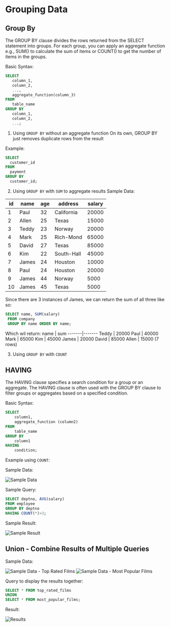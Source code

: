 # Grouping Data

## Group By

The GROUP BY clause divides the rows returned from the SELECT statement into groups. For each group, you can apply an aggregate function e.g.,  SUM() to calculate the sum of items or COUNT() to get the number of items in the groups.



Basic Syntax:
```SQL
SELECT 
   column_1, 
   column_2,
   ...,
   aggregate_function(column_3)
FROM 
   table_name
GROUP BY 
   column_1,
   column_2,
   ...;
 ```
 
 1. Using `GROUP BY` without an aggregate function
On its own, GROUP BY just removes duplicate rows from the result

Example:
 ```SQL
 SELECT
   customer_id
FROM
   payment
GROUP BY
   customer_id;
 ```
 
 2. Using `GROUP BY` with `SUM` to aggregate results
 Sample Data:
 
 
 
 | id | name  | age | address      | salary |
| -- | ----- | --- | ------------ | ------ |
|  1 | Paul  |  32 | California   |  20000 |
|  2 | Allen |  25 | Texas        |  15000 |
   3 | Teddy |  23 | Norway       |  20000 |
   4 | Mark  |  25 | Rich-Mond    |  65000 |
   5 | David |  27 | Texas        |  85000 |
   6 | Kim   |  22 | South-Hall   |  45000 |
   7 | James |  24 | Houston      |  10000 |
   8 | Paul  |  24 | Houston      |  20000 |
   9 | James |  44 | Norway       |   5000 |
  10 | James |  45 | Texas        |   5000 |
 
 Since there are 3 instances of James, we can return the sum of all three like so:
 ```SQL
SELECT name, SUM(salary) 
  FROM company 
  GROUP BY name ORDER BY name;
```
Which wil return:
 name  |  sum
-------|-------
 Teddy | 20000
 Paul  | 40000
 Mark  | 65000
 Kim   | 45000
 James | 20000
 David | 85000
 Allen | 15000
(7 rows)

3. Using `GROUP BY` with `COUNT`


## HAVING
The HAVING clause specifies a search condition for a group or an aggregate. The HAVING clause is often used with the GROUP BY clause to filter groups or aggregates based on a specified condition.

Basic Syntax:
```SQL
SELECT
	column1,
	aggregate_function (column2)
FROM
	table_name
GROUP BY
	column1
HAVING
	condition;
```


Example using `COUNT`:

Sample Data:

![Sample Data](https://www.w3resource.com/w3r_images/pgsql-sample-table-employee.gif)

Sample Query:
```SQL
SELECT deptno, AVG(salary)
FROM employee
GROUP BY deptno
HAVING COUNT(*)>3;
```

Sample Result:

![Sample Result](https://www.w3resource.com/w3r_images/postgresql-having-example1.png)


## Union - Combine Results of Multiple Queries

Sample Data:

![Sample Data - Top Rated Films](https://www.postgresqltutorial.com/wp-content/uploads/2020/07/top_rated_films-table.png)
![Sample Data - Most Popular Films](https://www.postgresqltutorial.com/wp-content/uploads/2020/07/most_popular_films-table.png)

Query to display the results together:

```SQL
SELECT * FROM top_rated_films
UNION
SELECT * FROM most_popular_films;
```

Result:

![Results](https://www.postgresqltutorial.com/wp-content/uploads/2020/07/PostgreSQL-UNION-example.png)
